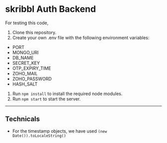 # skribbl Auth Backend

For testing this code,

1. Clone this repository.
2. Create your own .env file with the following environment variables:
   
- PORT 
- MONGO_URI
- DB_NAME 
- SECRET_KEY 
- OTP_EXPIRY_TIME 
- ZOHO_MAIL
- ZOHO_PASSWORD
- HASH_SALT 

1. Run `npm install` to install the required node modules.
2. Run `npm start` to start the server.

---

## Technicals
- For the timestamp objects, we have used `(new Date()).toLocaleString()`